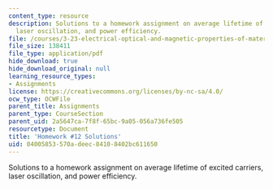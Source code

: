 ```yaml
---
content_type: resource
description: Solutions to a homework assignment on average lifetime of excited carriers,
  laser oscillation, and power efficiency.
file: /courses/3-23-electrical-optical-and-magnetic-properties-of-materials-fall-2007/04005853570adeec84108402bc611650_sol12.pdf
file_size: 138411
file_type: application/pdf
hide_download: true
hide_download_original: null
learning_resource_types:
- Assignments
license: https://creativecommons.org/licenses/by-nc-sa/4.0/
ocw_type: OCWFile
parent_title: Assignments
parent_type: CourseSection
parent_uid: 2a5647ca-7f8f-65bc-9a05-056a736fe505
resourcetype: Document
title: 'Homework #12 Solutions'
uid: 04005853-570a-deec-8410-8402bc611650
---
```

Solutions to a homework assignment on average lifetime of excited carriers, laser oscillation, and power efficiency.